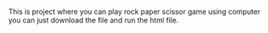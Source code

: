 This is project where you can play rock paper scissor game using computer you can just download the file and run the html file.
